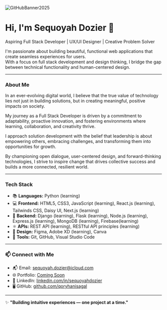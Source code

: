 
![GitHubBanner2025](https://github.com/user-attachments/assets/06c2d268-a3a6-4819-bc92-c431c3934f3e)

# Hi, I'm Sequoyah Dozier 👋

Aspiring Full Stack Developer | UX/UI Designer | Creative Problem Solver

I'm passionate about building beautiful, functional web applications that create seamless experiences for users.  
With a focus on full stack development and design thinking, I bridge the gap between technical functionality and human-centered design.

---

### About Me
In an ever-evolving digital world, I believe that the true value of technology lies not just in building solutions, but in creating meaningful, positive impacts on society.  

My journey as a Full Stack Developer is driven by a commitment to adaptability, proactive innovation, and fostering environments where learning, collaboration, and creativity thrive.  

I approach solution development with the belief that leadership is about empowering others, embracing challenges, and transforming them into opportunities for growth.  

By championing open dialogue, user-centered design, and forward-thinking technologies, I strive to inspire change that drives collective success and builds a more connected, resilient world.

---

### Tech Stack
- 📚 **Languages:** Python (learning)
- 💻 **Frontend:** HTML5, CSS3, JavaScript (learning), React.js (learning), Tailwinds CSS, Daisy UI, Next.js (learning)
- 🧩 **Backend:** Django (learning), Flask (learning), Node.js (learning), Express.js (learning), MongoDB (learning), Firebase(learning)
- ⚛️ **APIs:** REST API (learning), RESTful API principles (learning)
- 🎨 **Design:** Figma, Adobe XD (learning), Canva
- 🧰 **Tools:** Git, GitHub, Visual Studio Code

---

### 📫 Connect with Me
- 📬 Email: [sequoyah.dozier@icloud.com](mailto:sequoyah.dozier@icloud.com)
- 🌐 Portfolio: [Coming Soon](#) <!-- update with my live link later -->
- 💼 LinkedIn: [linkedin.com/in/sequoyahdozier](https://linkedin.com/in/sequoyahdozier)
- 🖥️ GitHub: [github.com/qoryhanisagal](https://github.com/qoryhanisagal)

---

✨ **"Building intuitive experiences — one project at a time."**
